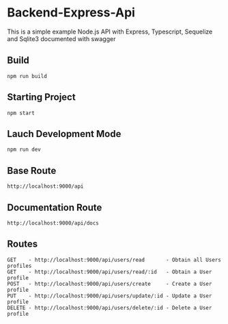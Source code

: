 # Backend-Express-Api

This is a simple example Node.js API with Express, Typescript, 
Sequelize and Sqlite3 documented with swagger

## Build
```
npm run build
```

## Starting Project
```
npm start
```

## Lauch Development Mode
```
npm run dev
```

## Base Route
```
http://localhost:9000/api
```

## Documentation Route
```
http://localhost:9000/api/docs
```

## Routes
```
GET    - http://localhost:9000/api/users/read       - Obtain all Users profiles
GET    - http://localhost:9000/api/users/read/:id   - Obtain a User profile
POST   - http://localhost:9000/api/users/create     - Create a User profile
PUT    - http://localhost:9000/api/users/update/:id - Update a User profile
DELETE - http://localhost:9000/api/users/delete/:id - Delete a User profile
```